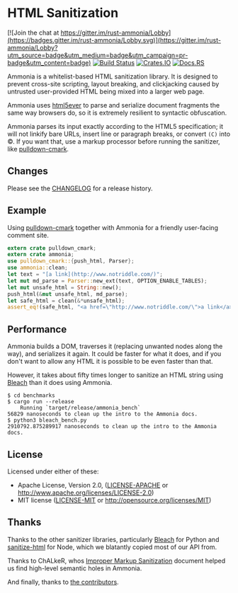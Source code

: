 HTML Sanitization
=================

[![Join the chat at https://gitter.im/rust-ammonia/Lobby](https://badges.gitter.im/rust-ammonia/Lobby.svg)](https://gitter.im/rust-ammonia/Lobby?utm_source=badge&utm_medium=badge&utm_campaign=pr-badge&utm_content=badge)
[![Build Status](https://travis-ci.org/notriddle/ammonia.svg?branch=master)](https://travis-ci.org/notriddle/ammonia)
[![Crates.IO](https://img.shields.io/crates/v/ammonia.svg)](https://crates.io/crates/ammonia)
[![Docs.RS](https://docs.rs/ammonia/badge.svg)](https://docs.rs/ammonia/)


Ammonia is a whitelist-based HTML sanitization library. It is designed to
prevent cross-site scripting, layout breaking, and clickjacking caused
by untrusted user-provided HTML being mixed into a larger web page.

Ammonia uses [html5ever] to parse and serialize document fragments the same way browsers do,
so it is extremely resilient to syntactic obfuscation.

Ammonia parses its input exactly according to the HTML5 specification;
it will not linkify bare URLs, insert line or paragraph breaks, or convert `(C)` into &copy;.
If you want that, use a markup processor before running the sanitizer, like [pulldown-cmark].

[html5ever]: https://github.com/servo/html5ever "The HTML parser in Servo"
[pulldown-cmark]: https://github.com/google/pulldown-cmark


Changes
-----------
Please see the [CHANGELOG](CHANGELOG.md) for a release history.


Example
-------

Using [pulldown-cmark] together with Ammonia for a friendly user-facing comment
site.

```rust
extern crate pulldown_cmark;
extern crate ammonia;
use pulldown_cmark::{push_html, Parser};
use ammonia::clean;
let text = "[a link](http://www.notriddle.com/)";
let mut md_parse = Parser::new_ext(text, OPTION_ENABLE_TABLES);
let mut unsafe_html = String::new();
push_html(&mut unsafe_html, md_parse);
let safe_html = clean(&*unsafe_html);
assert_eq!(safe_html, "<a href=\"http://www.notriddle.com/\">a link</a>");
```


Performance
-----------

Ammonia builds a DOM, traverses it (replacing unwanted nodes along the way),
and serializes it again. It could be faster for what it does, and if you don't
want to allow any HTML it is possible to be even faster than that.

However, it takes about fifty times longer to sanitize an HTML string using
[Bleach] than it does using Ammonia.

    $ cd benchmarks
    $ cargo run --release
        Running `target/release/ammonia_bench`
    56829 nanoseconds to clean up the intro to the Ammonia docs.
    $ python3 bleach_bench.py
    2910792.875289917 nanoseconds to clean up the intro to the Ammonia docs.


License
------

Licensed under either of these:

 * Apache License, Version 2.0, ([LICENSE-APACHE](LICENSE-APACHE) or
   http://www.apache.org/licenses/LICENSE-2.0)
 * MIT license ([LICENSE-MIT](LICENSE-MIT) or
   http://opensource.org/licenses/MIT)


Thanks
------

Thanks to the other sanitizer libraries, particularly [Bleach] for Python and [sanitize-html] for Node,
which we blatantly copied most of our API from.

Thanks to ChALkeR, whos [Improper Markup Sanitization] document helped us find high-level semantic holes in Ammonia.

And finally, thanks to [the contributors].


[sanitize-html]: https://www.npmjs.com/package/sanitize-html
[Bleach]: https://github.com/jsocol/bleach
[Improper Markup Sanitization]: https://github.com/ChALkeR/notes/blob/master/Improper-markup-sanitization.md
[the contributors]: https://github.com/notriddle/ammonia/graphs/contributors
